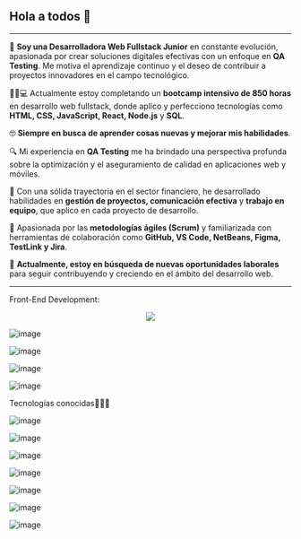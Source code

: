 ## Hola a todos 👋

---

🏫 **Soy una Desarrolladora Web Fullstack Junior** en constante evolución, apasionada por crear soluciones digitales efectivas con un enfoque en **QA Testing**. Me motiva el aprendizaje continuo y el deseo de contribuir a proyectos innovadores en el campo tecnológico.

🧑‍🎓💻 Actualmente estoy completando un **bootcamp intensivo de 850 horas** en desarrollo web fullstack, donde aplico y perfecciono tecnologías como **HTML, CSS, JavaScript, React, Node.js** y **SQL**.

🤓 **Siempre en busca de aprender cosas nuevas y mejorar mis habilidades**.

🔍 Mi experiencia en **QA Testing** me ha brindado una perspectiva profunda sobre la optimización y el aseguramiento de calidad en aplicaciones web y móviles.

🏦 Con una sólida trayectoria en el sector financiero, he desarrollado habilidades en **gestión de proyectos, comunicación efectiva** y **trabajo en equipo**, que aplico en cada proyecto de desarrollo.

🎯 Apasionada por las **metodologías ágiles (Scrum)** y familiarizada con herramientas de colaboración como **GitHub, VS Code, NetBeans, Figma, TestLink y Jira**.

🤔 **Actualmente, estoy en búsqueda de nuevas oportunidades laborales** para seguir contribuyendo y creciendo en el ámbito del desarrollo web.

---

Front-End Development:

<p align="center">
  <a href="https://skillicons.dev">
    <img src="https://skillicons.dev/![image](https://github.com/user-attachments/assets/61424371-695c-4f48-a58c-1f3d1d0da784)" />
  </a>
</p>

![image](https://github.com/user-attachments/assets/61424371-695c-4f48-a58c-1f3d1d0da784)

![image](https://github.com/user-attachments/assets/910884c9-4a82-4658-a034-f96ac51173cd)

![image](https://github.com/user-attachments/assets/7b91e3c0-87f4-4852-bec2-7542264de581)

![image](https://github.com/user-attachments/assets/4375c715-68c6-4732-abbd-32aa115235ba)


Tecnologías conocidas👨🏻‍💻

![image](https://github.com/user-attachments/assets/92af57d2-3f4d-4e68-a768-3497adef55f4)

![image](https://github.com/user-attachments/assets/9093af40-e71c-481f-ab1c-0b5a5f3d468d)

![image](https://github.com/user-attachments/assets/3d759d67-8c40-46ac-9b29-a6eae6d054cd)

![image](https://github.com/user-attachments/assets/671cc944-b82f-4eba-9383-6ca95e86119f)

![image](https://github.com/user-attachments/assets/5501646a-6b4b-41ec-b6f6-3d6a03426ae8)


![image](https://github.com/user-attachments/assets/e44586ac-a2ce-4493-82af-3b486337feac)

![image](https://github.com/user-attachments/assets/76c68939-c4ab-495c-904f-35182f05362b)








